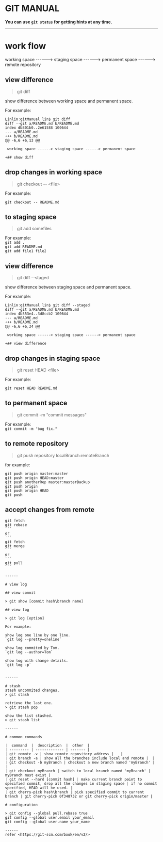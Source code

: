 # GIT MANUAL

**You can use `git status` for getting hints at any time.**

------

# work flow

working space ------> staging space ------> permanent space ------> remote repository

## view difference

> git diff   

show difference between working space and permanent space.

For example:  
```
Linlin:gitManual lin$ git diff
diff --git a/README.md b/README.md
index db801b0..2e61588 100644
--- a/README.md
+++ b/README.md
@@ -6,6 +6,13 @@

 working space ------> staging space ------> permanent space

+## show diff

```

## drop changes in working space

> git checkout -- &lt;file&gt;

For example:  

`git checkout -- README.md`


## to staging space
> git add somefiles

For example:  
`git add .  `  
`git add README.md`    
`git add file1 file2`  

## view difference

> git diff --staged

show difference between staging space and permanent space.

For example:

```
Linlin:gitManual lin$ git diff --staged
diff --git a/README.md b/README.md
index 4b353e4..3d8ccb2 100644
--- a/README.md
+++ b/README.md
@@ -6,6 +6,34 @@

 working space ------> staging space ------> permanent space

+## view difference
```

## drop changes in staging space

> git reset HEAD &lt;file&gt;

For example:

`git reset HEAD README.md`  

## to permanent space

> git commit -m "commit messages"

For example:  
`git commit -m "bug fix."`

## to remote repository

> git push repository localBranch:remoteBranch

for example:  

`git push origin master:master`  
`git push origin HEAD:master`  
`git push anotherRep master:masterBackup`  
`git push origin`  
`git push origin HEAD`  
`git push`  


## accept changes from remote

````
git fetch   
git rebase
```
or
```
git fetch
git merge
```
or
```
git pull
```

------

# view log

## view commit

> git show [commit hash\branch name]  

## view log

> git log [option]

For example:

show log one line by one line.  
`git log --pretty=oneline`

show log commited by Tom.  
`git log --author=Tom`

show log with change details.  
`git log -p`


------

# stash
stash uncommited changes.  
> git stash  

retrieve the last one.  
> git stash pop

show the list stashed.  
> git stash list

------

# common commands

|  command  |  description  |  other  |
| --------- | ------------- | ------- |
| git remote -v | show remote repository address |   |
| git branch -a | show all the branches include local and romote |  |
| git checkout -b myBranch | checkout a new branch named 'myBranch' |  |
| git checkout myBranch | switch to local branch named 'myBranch' | myBranch must exist |
| git reset --hard [commit hash] | make current branch point to specified commit, drop all the changes in staging space | if no commit specified, HEAD will be used. |
| git cherry-pick hash\branch | pick specified commit to current branch | git cherry-pick 0f348732 or git cherry-pick origin/master |

# configuration

> git config --global pull.rebase true  
git config --global user.email your_email  
git config --global user.name your_name

------
refer <https://git-scm.com/book/en/v2/>
